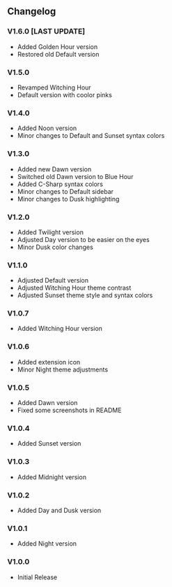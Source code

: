 ## Changelog
### V1.6.0 [LAST UPDATE]
- Added Golden Hour version
- Restored old Default version

### V1.5.0
- Revamped Witching Hour
- Default version with coolor pinks

### V1.4.0
- Added Noon version
- Minor changes to Default and Sunset syntax colors

### V1.3.0
- Added new Dawn version
- Switched old Dawn version to Blue Hour
- Added C-Sharp syntax colors
- Minor changes to Default sidebar
- Minor changes to Dusk highlighting

### V1.2.0
- Added Twilight version
- Adjusted Day version to be easier on the eyes
- Minor Dusk color changes

### V1.1.0
- Adjusted Default version 
- Adjusted Witching Hour theme contrast
- Adjusted Sunset theme style and syntax colors

### V1.0.7
- Added Witching Hour version

### V1.0.6
- Added extension icon
- Minor Night theme adjustments

### V1.0.5
- Added Dawn version
- Fixed some screenshots in README

### V1.0.4
- Added Sunset version

### V1.0.3
- Added Midnight version

### V1.0.2
- Added Day and Dusk version

### V1.0.1
- Added Night version

### V1.0.0
- Initial Release